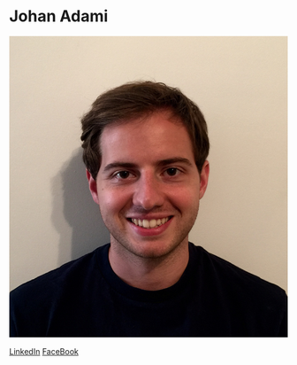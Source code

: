 # Johan Adami


![Johan Adami’s photo](photos/johan-adami.jpg)

[LinkedIn](https://www.linkedin.com/pub/johan-adami/82/595/26)
[FaceBook](https://www.facebook.com/johan.adami)